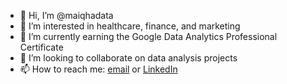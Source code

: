 - 👋 Hi, I’m @maiqhadata
- 👀 I’m interested in healthcare, finance, and marketing
- 🌱 I’m currently earning the Google Data Analytics Professional Certificate
- 💞️ I’m looking to collaborate on data analysis projects
- 📫 How to reach me: <a href="mailto:maiqhadata@gmail.com">email</a> or <a href="http://www.linkedin.com/in/maiqha">LinkedIn</a>

<!---
maiqhadata/maiqhadata is a ✨ special ✨ repository because its `README.md` (this file) appears on your GitHub profile.
You can click the Preview link to take a look at your changes.
--->
